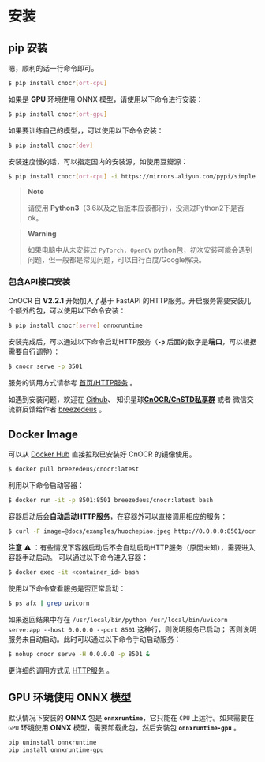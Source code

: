 # 安装

## pip 安装

嗯，顺利的话一行命令即可。

```bash
$ pip install cnocr[ort-cpu]
```

如果是 **GPU** 环境使用 ONNX 模型，请使用以下命令进行安装：

```bash
$ pip install cnocr[ort-gpu]
```

如果要训练自己的模型，，可以使用以下命令安装：

```bash
$ pip install cnocr[dev]
```


安装速度慢的话，可以指定国内的安装源，如使用豆瓣源：

```bash
$ pip install cnocr[ort-cpu] -i https://mirrors.aliyun.com/pypi/simple
```

> **Note**
>
> 请使用 **Python3**（3.6以及之后版本应该都行），没测过Python2下是否ok。



> **Warning** 
>
> 如果电脑中从未安装过 `PyTorch`，`OpenCV` python包，初次安装可能会遇到问题，但一般都是常见问题，可以自行百度/Google解决。



### 包含API接口安装

CnOCR 自 **V2.2.1** 开始加入了基于 FastAPI 的HTTP服务。开启服务需要安装几个额外的包，可以使用以下命令安装：

```bash
$ pip install cnocr[serve] onnxruntime
```



安装完成后，可以通过以下命令启动HTTP服务（**`-p`** 后面的数字是**端口**，可以根据需要自行调整）：

```bash
$ cnocr serve -p 8501
```



服务的调用方式请参考 [首页/HTTP服务](index.md) 。



如遇到安装问题，欢迎在 [Github](https://github.com/breezedeus/cnocr)、 知识星球[**CnOCR/CnSTD私享群**](https://t.zsxq.com/FEYZRJQ) 或者 微信交流群反馈给作者 [breezedeus](https://github.com/breezedeus) 。



## Docker Image

可以从 [Docker Hub](https://hub.docker.com/r/breezedeus/cnocr/tags) 直接拉取已安装好 CnOCR 的镜像使用。

```bash
$ docker pull breezedeus/cnocr:latest
```



利用以下命令启动容器：

```bash
$ docker run -it -p 8501:8501 breezedeus/cnocr:latest bash
```



容器启动后会**自动启动HTTP服务**，在容器外可以直接调用相应的服务：

```bash
$ curl -F image=@docs/examples/huochepiao.jpeg http://0.0.0.0:8501/ocr
```

**注意** ⚠️ ：有些情况下容器启动后不会自动启动HTTP服务（原因未知），需要进入容器手动启动。
可以通过以下命令进入容器：

```bash
$ docker exec -it <container_id> bash
```

使用以下命令查看服务是否正常启动：

```bash
$ ps afx | grep uvicorn
```

如果返回结果中存在 `/usr/local/bin/python /usr/local/bin/uvicorn serve:app --host 0.0.0.0 --port 8501` 这种行，则说明服务已启动；
否则说明服务未自动启动。此时可以通过以下命令手动启动服务：

```bash
$ nohup cnocr serve -H 0.0.0.0 -p 8501 &
```


更详细的调用方式见 [HTTP服务](index.md) 。



## GPU 环境使用 ONNX 模型

默认情况下安装的 **ONNX** 包是 **`onnxruntime`**，它只能在 `CPU` 上运行。如果需要在 `GPU` 环境使用 **ONNX** 模型，需要卸载此包，然后安装包 **`onnxruntime-gpu`** 。

```bash
pip uninstall onnxruntime
pip install onnxruntime-gpu
```
